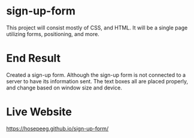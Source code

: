 # sign-up-form
This project will consist mostly of CSS, and HTML. It will be a single page utilizing forms, positioning, and more.

# End Result
Created a sign-up form. Although the sign-up form is not connected to a server to have its information sent. The text boxes all are placed properly, and change based on window size and device.

# Live Website
https://hosepeeg.github.io/sign-up-form/
